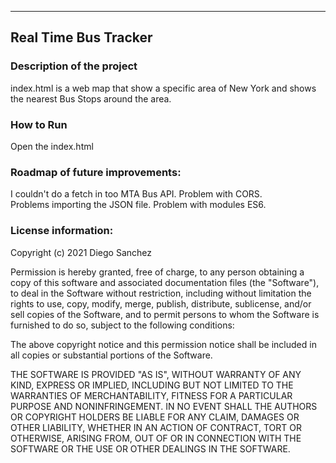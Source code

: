
---
## **Real Time Bus Tracker**

### **Description of the project**
index.html is a web map that show a specific area of 
New York and shows the nearest Bus Stops around the area.

### **How to Run**
Open the index.html

### **Roadmap of future improvements:**
I couldn't do a fetch in too MTA Bus API. Problem with CORS.<br>
Problems importing the JSON file. Problem with modules ES6.


### **License information:**
Copyright (c) 2021 Diego Sanchez

Permission is hereby granted, free of charge, to any person obtaining a copy
of this software and associated documentation files (the "Software"), to deal
in the Software without restriction, including without limitation the rights
to use, copy, modify, merge, publish, distribute, sublicense, and/or sell
copies of the Software, and to permit persons to whom the Software is
furnished to do so, subject to the following conditions:

The above copyright notice and this permission notice shall be included in all
copies or substantial portions of the Software.

THE SOFTWARE IS PROVIDED "AS IS", WITHOUT WARRANTY OF ANY KIND, EXPRESS OR
IMPLIED, INCLUDING BUT NOT LIMITED TO THE WARRANTIES OF MERCHANTABILITY,
FITNESS FOR A PARTICULAR PURPOSE AND NONINFRINGEMENT. IN NO EVENT SHALL THE
AUTHORS OR COPYRIGHT HOLDERS BE LIABLE FOR ANY CLAIM, DAMAGES OR OTHER
LIABILITY, WHETHER IN AN ACTION OF CONTRACT, TORT OR OTHERWISE, ARISING FROM,
OUT OF OR IN CONNECTION WITH THE SOFTWARE OR THE USE OR OTHER DEALINGS IN THE
SOFTWARE.

